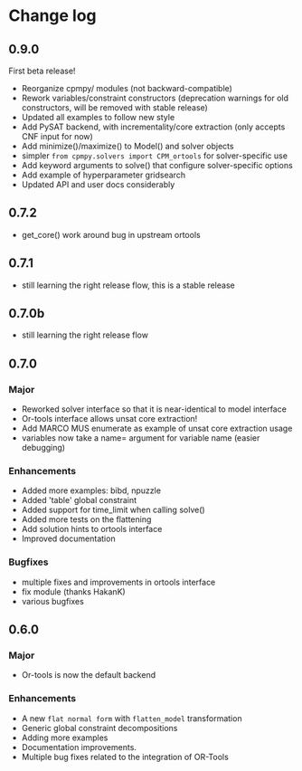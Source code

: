 # Change log

## 0.9.0

First beta release!

* Reorganize cpmpy/ modules (not backward-compatible)
* Rework variables/constraint constructors (deprecation warnings for old constructors, will be removed with stable release)
* Updated all examples to follow new style
* Add PySAT backend, with incrementality/core extraction (only accepts CNF input for now)
* Add minimize()/maximize() to Model() and solver objects
* simpler `from cpmpy.solvers import CPM_ortools` for solver-specific use
* Add keyword arguments to solve() that configure solver-specific options
* Add example of hyperparameter gridsearch
* Updated API and user docs considerably


## 0.7.2

* get_core() work around bug in upstream ortools

## 0.7.1

* still learning the right release flow, this is a stable release

## 0.7.0b

* still learning the right release flow

## 0.7.0

### Major
* Reworked solver interface so that it is near-identical to model interface
* Or-tools interface allows unsat core extraction!
* Add MARCO MUS enumerate as example of unsat core extraction usage
* variables now take a name= argument for variable name (easier debugging)

### Enhancements
* Added more examples: bibd, npuzzle
* Added 'table' global constraint
* Added support for time\_limit when calling solve()
* Added more tests on the flattening
* Add solution hints to ortools interface
* Improved documentation

### Bugfixes
* multiple fixes and improvements in ortools interface
* fix module (thanks HakanK)
* various bugfixes

## 0.6.0

### Major

* Or-tools is now the default backend

### Enhancements
* A new `flat normal form` with `flatten_model` transformation 
* Generic global constraint decompositions
* Adding more examples
* Documentation improvements.
* Multiple bug fixes related to the integration of OR-Tools
